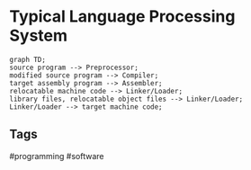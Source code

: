 # Typical Language Processing System

```mermaid
graph TD;
source program --> Preprocessor;
modified source program --> Compiler;
target assembly program --> Assembler;
relocatable machine code --> Linker/Loader;
library files, relocatable object files --> Linker/Loader;
Linker/Loader --> target machine code;

```

## Tags
#programming #software
